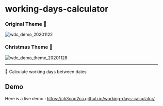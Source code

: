 # working-days-calculator

### Original Theme 💙
![wdc_demo_20201122](https://user-images.githubusercontent.com/38097442/99899872-c2169d80-2cef-11eb-8869-92d1a0d3783e.gif)

### Christmas Theme 🎄
![wdc_demo_theme_20201128](https://user-images.githubusercontent.com/38097442/100494794-7bf68980-3188-11eb-84f8-a00cb11692a6.gif)

---
📆 Calculate working days between dates

## Demo
Here is a live demo : https://ch3coo2ca.github.io/working-days-calculator/

